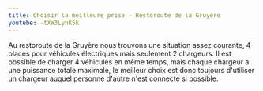 ```yaml
---
title: Choisir la meilleure prise - Restoroute de la Gruyère
youtube: -tXW3LynK5k
---
```


Au restoroute de la Gruyère nous trouvons une situation assez courante, 4 places pour véhicules électriques mais seulement 2 chargeurs.
Il est possible de charger 4 véhicules en même temps, mais chaque chargeur a une puissance totale maximale, le meilleur choix est donc toujours d'utiliser un chargeur auquel personne d'autre n'est connecté si possible.
